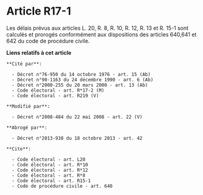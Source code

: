 # Article R17-1

Les délais prévus aux articles L. 20, R. 8, R. 10, R. 12, R. 13 et R. 15-1 sont calculés et prorogés conformément aux
dispositions des articles 640,641 et 642 du code de procédure civile.

**Liens relatifs à cet article**

	**Cité par**:

	  - Décret n°76-950 du 14 octobre 1976 - art. 15 (Ab)
	  - Décret n°90-1163 du 24 décembre 1990 - art. 6 (Ab)
	  - Décret n°2000-255 du 20 mars 2000 - art. 13 (Ab)
	  - Code électoral - art. R*17-2 (M)
	  - Code électoral - art. R219 (V)

	**Modifié par**:

	  - Décret n°2008-484 du 22 mai 2008 - art. 22 (V)

	**Abrogé par**:

	  - Décret n°2013-938 du 18 octobre 2013 - art. 42

	**Cite**:

	  - Code électoral - art. L20
	  - Code électoral - art. R*10
	  - Code électoral - art. R*12
	  - Code électoral - art. R*8
	  - Code électoral - art. R15-1
	  - Code de procédure civile - art. 640
